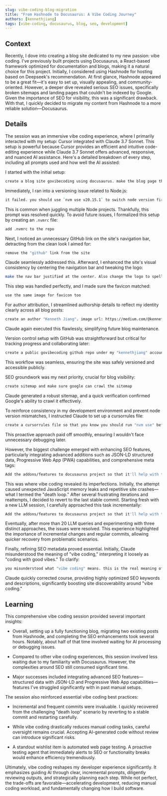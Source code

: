 ```yaml
---
slug: vibe-coding-blog-migration
title: "From Hashnode to Docusaurus: A Vibe Coding Journey"
authors: [kennethjiang]
tags: [vibe-coding, docusaurus, blog, seo, development]
---
```


## Context

Recently, I dove into creating a blog site dedicated to my new passion: vibe coding. I've previously built projects using Docusaurus, a React-based framework optimized for documentation and blogs, making it a natural choice for this project. Initially, I considered using Hashnode for hosting based on Deepseek's recommendation. At first glance, Hashnode appeared to be a great fit—it's easy to set up, visually appealing, and community-oriented. However, a deeper dive revealed serious SEO issues, specifically broken sitemaps and landing pages that couldn't be indexed by Google. Given the importance of SEO for visibility, this was a significant drawback. With that, I quickly decided to migrate my content from Hashnode to a more reliable solution—Docusaurus.

## Details

The session was an immersive vibe coding experience, where I primarily interacted with my setup: Cursor integrated with Claude 3.7 Sonnet. This setup is powerful because Cursor provides an efficient and intuitive code-editing experience while Claude 3.7 Sonnet offers advanced, responsive, and nuanced AI assistance. Here's a detailed breakdown of every step, including all prompts used and how well the AI assisted:

I started with the initial setup:

```bash
create a blog site govibecoding using docusaurus. make the blog page the home page
```

Immediately, I ran into a versioning issue related to Node.js:

```bash
it failed. you should use `nvm use v20.15.1` to switch node version first
```

This is common when juggling multiple Node projects. Thankfully, this prompt was resolved quickly. To avoid future issues, I formalized this setup by creating an `.nvmrc` file:

```bash
add .nvmrc to the repo
```

Next, I noticed an unnecessary GitHub link on the site's navigation bar, detracting from the clean look I aimed for:

```bash
remove the "github" link from the site
```

Claude seamlessly addressed this. Afterward, I enhanced the site's visual consistency by centering the navigation bar and tweaking the logo:

```bash
make the nav bar justified at the center. Also change the logo to spell "VC" instead of "GV"
```

This step was handled perfectly, and I made sure the favicon matched:

```bash
use the same image for favicon too
```

For author attribution, I streamlined authorship details to reflect my identity clearly across all blog posts:

```bash
create an author "Kenneth Jiang". image url: https://medium.com/@kennethjiang. replace the authors in all blogs with this author
```

Claude again executed this flawlessly, simplifying future blog maintenance.

Version control setup with GitHub was straightforward but critical for tracking progress and collaborating later:

```bash
create a public govibecoding github repo under my "kennethjiang" account. add .gitignore file to current folder. commit and push
```

This workflow was seamless, ensuring the site was safely versioned and accessible publicly.

SEO groundwork was my next priority, crucial for blog visibility:

```bash
create sitemap and make sure google can crawl the sitemap
```

Claude generated a robust sitemap, and a quick verification confirmed Google's ability to crawl it effectively.

To reinforce consistency in my development environment and prevent node version mismatches, I instructed Claude to set up a cursorrules file:

```bash
create a cursorrules file so that you know you should run "nvm use" before you use a node command
```

This proactive approach paid off smoothly, ensuring I wouldn't face unnecessary debugging later.

However, the biggest challenge emerged with enhancing SEO features, particularly integrating advanced additions such as JSON-LD structured data, Progressive Web App (PWA) capabilities, and comprehensive meta tags:

```bash
Add the addons/features to docusaurus project so that it'll help with the SEO
```

This was where vibe coding revealed its imperfections. Initially, the attempt caused unexpected JavaScript memory leaks and repetitive site crashes—what I termed the "death loop." After several frustrating iterations and reattempts, I decided to revert to the last stable commit. Starting fresh with a new LLM session, I carefully approached this task incrementally:

```bash
Add the addons/features to docusaurus project so that it'll help with the SEO
```

Eventually, after more than 20 LLM queries and experimenting with three distinct approaches, the issues were resolved. This experience highlighted the importance of incremental changes and regular commits, allowing quicker recovery from problematic scenarios.

Finally, refining SEO metadata proved essential. Initially, Claude misunderstood the meaning of "vibe coding," interpreting it loosely as "coding with good vibes." To clarify:

```bash
you misunderstood what "vibe coding" means. this is the real meaning of vibe coding. change your description and keywords accordingly:
```

Claude quickly corrected course, providing highly optimized SEO keywords and descriptions, significantly boosting site discoverability around "vibe coding."

## Learning

This comprehensive vibe coding session provided several important insights:

- Overall, setting up a fully functioning blog, migrating two existing posts from Hashnode, and completing the SEO enhancements took several hours. Notably, about half of that time involved waiting for AI processing or debugging issues.

- Compared to other vibe coding experiences, this session involved less waiting due to my familiarity with Docusaurus. However, the complexities around SEO still consumed significant time.

- Major successes included integrating advanced SEO features—structured data with JSON-LD and Progressive Web App capabilities—features I've struggled significantly with in past manual setups.

The session also reinforced essential vibe coding best practices:

- Incremental and frequent commits were invaluable. I quickly recovered from the challenging "death loop" scenario by reverting to a stable commit and restarting carefully.

- While vibe coding drastically reduces manual coding tasks, careful oversight remains crucial. Accepting AI-generated code without review can introduce significant risks.

- A standout wishlist item is automated web page testing. A proactive testing agent that immediately alerts to SEO or functionality breaks would enhance efficiency tremendously.

Ultimately, vibe coding reshapes my developer experience significantly. It emphasizes guiding AI through clear, incremental prompts, diligently reviewing outputs, and strategically planning each step. While not perfect, the trade-offs are favorable—accelerating development, reducing manual coding workload, and fundamentally changing how I build software.